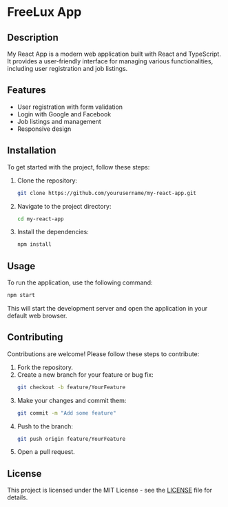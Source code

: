 # FreeLux App

## Description
My React App is a modern web application built with React and TypeScript. It provides a user-friendly interface for managing various functionalities, including user registration and job listings.

## Features
- User registration with form validation
- Login with Google and Facebook
- Job listings and management
- Responsive design

## Installation

To get started with the project, follow these steps:

1. Clone the repository:
   ```bash
   git clone https://github.com/yourusername/my-react-app.git
   ```
2. Navigate to the project directory:
   ```bash
   cd my-react-app
   ```
3. Install the dependencies:
   ```bash
   npm install
   ```

## Usage

To run the application, use the following command:
```bash
npm start
```
This will start the development server and open the application in your default web browser.

## Contributing

Contributions are welcome! Please follow these steps to contribute:

1. Fork the repository.
2. Create a new branch for your feature or bug fix:
   ```bash
   git checkout -b feature/YourFeature
   ```
3. Make your changes and commit them:
   ```bash
   git commit -m "Add some feature"
   ```
4. Push to the branch:
   ```bash
   git push origin feature/YourFeature
   ```
5. Open a pull request.

## License

This project is licensed under the MIT License - see the [LICENSE](LICENSE) file for details.
